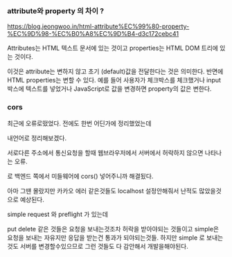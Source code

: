 ### attribute와 property 의 차이 ?

https://blog.jeongwoo.in/html-attribute%EC%99%80-property-%EC%9D%98-%EC%B0%A8%EC%9D%B4-d3c172cebc41

Attributes는 HTML 텍스트 문서에 있는 것이고 properties는 HTML DOM 트리에 있는 것이다.

이것은 attribute는 변하지 않고 초기 (default)값을 전달한다는 것은 의미한다. 반면에 HTML properties는 변할 수 있다. 예를 들어 사용자가 체크박스를 체크했거나 input 박스에 텍스트를 넣었거나 JavaScript로 값을 변경하면 property의 값은 변한다.

### cors

최근에 오류로떴었다. 전에도 한번 어딘가에 정리했었는데

내언어로 정리해보겠다.

서로다른 주소에서 통신요청을 할때 웹브라우저에서 서버에서 허락하지 않으면 나타나는 오류.

로 백엔드 쪽에서 미들웨어에 cors() 넣어주니까 해결됬다.

아마 그땐 몰랐지만 카카오 에러 같은것들도 localhost 설정안해줘서 난적도 많았을것으로 예상된다.

simple request 와 preflight 가 있는데

put delete 같은 것들은 요청을 보내는것조차 허락을 받아야되는 것들이고 simple은 요청을 보내는 자유지만 응답을 받는건 통과가 되야되는것들.
하지만 simple 로 보내는것도 서버를 변경할수있으므로 그런 것들도 다 감안해서 개발을해야된다.
